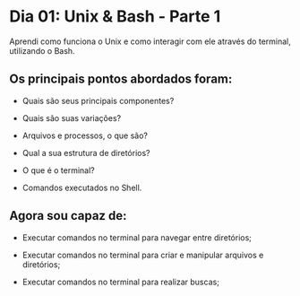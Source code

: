 # Dia 01: Unix & Bash - Parte 1

Aprendi como funciona o Unix e como interagir com ele através do terminal, utilizando o Bash.

## Os principais pontos abordados foram:

- Quais são seus principais componentes?

- Quais são suas variações?

- Arquivos e processos, o que são?

- Qual a sua estrutura de diretórios?

- O que é o terminal?

- Comandos executados no Shell.


## Agora sou capaz de:

- Executar comandos no terminal para navegar entre diretórios;

- Executar comandos no terminal para criar e manipular arquivos e diretórios;

- Executar comandos no terminal para realizar buscas;
